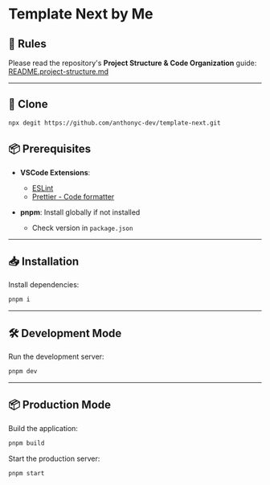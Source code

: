 # Template Next by Me

## 📌 Rules

Please read the repository's **Project Structure & Code Organization** guide:  
[README.project-structure.md](./README.project-structure.md)

---

## 🚀 Clone

```bash
npx degit https://github.com/anthonyc-dev/template-next.git
```

## 📦 Prerequisites

- **VSCode Extensions**:

  - [ESLint](https://marketplace.visualstudio.com/items?itemName=dbaeumer.vscode-eslint)
  - [Prettier - Code formatter](https://marketplace.visualstudio.com/items?itemName=esbenp.prettier-vscode)

- **pnpm**: Install globally if not installed

  - Check version in `package.json`

---

## 📥 Installation

Install dependencies:

```bash
pnpm i
```

---

## 🛠 Development Mode

Run the development server:

```bash
pnpm dev
```

---

## 📦 Production Mode

Build the application:

```bash
pnpm build
```

Start the production server:

```bash
pnpm start
```
